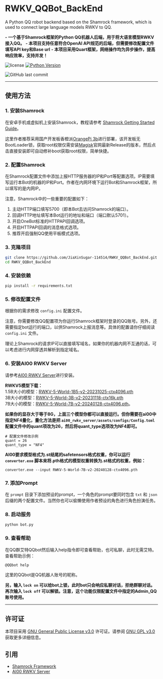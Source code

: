 # RWKV_QQBot_BackEnd
 A Python QQ robot backend based on the Shamrock framework, which is used to connect large language models RWKV to QQ.
 
 **- 一个基于Shamrock框架的Python QQ机器人后端，用于将大语言模型RWKV接入QQ。**
 **- 本项目支持任意符合OpenAI API规范的后端，但需要修改配置文件填写API key和Base url**
 **- 本项目采用Quart框架，网络操作均为异步操作，提高响应效率，支持并发！**

![license](https://shields.io/badge/license-GNU%20General%20Public%20License%20v3.0-green)
[![Python Version](https://img.shields.io/badge/Python-3.10+-blue)](https://www.python.org/downloads/release)

![GitHub last commit](https://img.shields.io/github/last-commit/yuunnn-w/RWKV_QQBot_BackEnd)

***

## 使用方法

### 1. 安装Shamrock

在安卓手机或虚拟机上安装Shamrock，教程请参考 [Shamrock Getting Started Guide](https://yuyue-amatsuki.github.io/OpenShamrock/guide/getting-started.html)。

这里作者推荐采用国产开发板香橙派[OrangePi 3b](http://www.orangepi.cn/html/hardWare/computerAndMicrocontrollers/details/Orange-Pi-3B.html)进行部署，该开发板无BootLoader锁，获取root权限仅需安装[Magisk](https://github.com/topjohnwu/Magisk/releases)官网最新Release的版本，然后点击直接安装即可自动修补boot获取root权限，简单快捷。

### 2. 配置Shamrock

在Shamrock配置文件中添加上报HTTP服务器的IP和Port等配置选项。IP需要填写运行本Bot的机器的IP和Port。作者在内网环境下运行Bot和Shamrock框架，所以填写的是内网IP。

注意，Shamrock中的一些重要的配置如下：
1. 主动HTTP端口填写5700（即本Bot去访问Shamrock的端口）。
2. 回调HTTP地址填写本Bot运行的地址和端口（端口默认5701）。
3. 开启OneBot标准的HTTPAPI回调选项。
4. 开启HTTPAPI回调的消息格式选项。
5. 推荐开启强制QQ使用平板模式选项。


### 3. 克隆项目

```bash
git clone https://github.com/JiaXinSugar-114514/RWKV_QQBot_BackEnd.git
cd RWKV_QQBot_BackEnd
```

### 4. 安装依赖

```bash
pip install -r requirements.txt
```

### 5. 修改配置文件

根据你的需求修改 `config.ini` 配置文件。

注意，你需要修改QQ配置项为你运行Shamrock框架时登录的QQ账号。另外，还需要指定bot运行的端口，以供Shamrock上报消息等。具体的配置请你仔细阅读 `config.ini` 文件。

理论上Shamrock的请求IP可以直接填写域名，如果你的机器内网不互通的话，可以考虑进行内网穿透并解析到指定域名。

### 6. 安装AI00 RWKV Server

请参考[AI00 RWKV Server](https://github.com/cgisky1980/ai00_rwkv_server)进行安装。

**RWKV5模型下载：**  
1.5B大小的模型：[RWKV-5-World-1B5-v2-20231025-ctx4096.pth](https://huggingface.co/BlinkDL/rwkv-5-world/blob/main/RWKV-5-World-1B5-v2-20231025-ctx4096.pth)  
3B大小的模型：[RWKV-5-World-3B-v2-20231118-ctx16k.pth](https://huggingface.co/BlinkDL/rwkv-5-world/resolve/main/RWKV-5-World-3B-v2-20231118-ctx16k.pth?download=true)     
7B大小的模型：[RWKV-5-World-7B-v2-20240128-ctx4096.pth](https://huggingface.co/BlinkDL/rwkv-5-world/resolve/main/RWKV-5-World-7B-v2-20240128-ctx4096.pth?download=true)。

**如果你的显存大于等于8G，上面三个模型你都可以直接运行。但你需要在ai00中指定NF4量化，量化方法是把 `ai00_rwkv_server/assets/configs/Config.toml` 配置文件中的quant项改为26，然后将quant_type选项改为NF4即可。**  

```
# 配置文件修改示例
quant = 26
quant_type = "NF4"
```

**AI00要求模型格式为.st结尾的safetensors格式权重，你可以运行 `converter.exe` 脚本来将.pth格式的模型权重转换为.st格式的权重，例如：**
```
converter.exe --input RWKV-5-World-7B-v2-20240128-ctx4096.pth
```

### 7. 添加Prompt

在 `prompt` 目录下添加预设的prompt，一个角色的prompt要同时包含 `txt` 和 `json` 后缀的两个配置文件。当然你也可以偷懒使用作者预设的角色进行角色扮演任务。

### 8. 启动服务

```bash
python bot.py
```
### 9. 查看帮助

在QQ群艾特QQbot然后输入help指令即可查看帮助，也可私聊，此时无需艾特。查看帮助示例：

```bash
@QQbot help
```
这里的QQbot是QQ机器人账号的昵称。

**另，输入 `lock on` 可以给bot上锁，此时bot只会响应私聊对话，拒绝群聊对话。再次输入 `lock off` 可以解锁。注意，这个功能仅限配置文件中指定的Admin_QQ账号使用。**  

***

## 许可证

本项目采用 [GNU General Public License v3.0](LICENSE) 许可证。请参阅 [GNU GPL v3.0](https://www.gnu.org/licenses/gpl-3.0.html) 获取更多详细信息。

## 引用

- [Shamrock Framework](https://yuyue-amatsuki.github.io/OpenShamrock/guide/getting-started.html)
- [AI00 RWKV Server](https://github.com/cgisky1980/ai00_rwkv_server)

